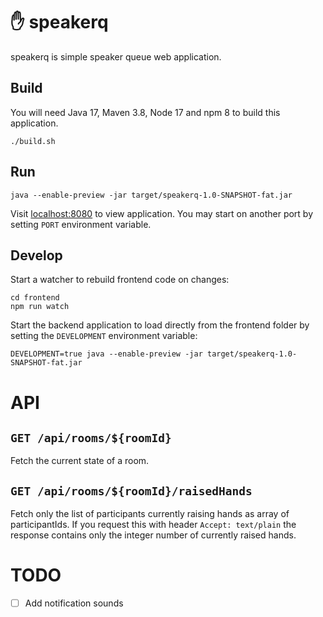 # ✋ speakerq

speakerq is simple speaker queue web application. 

## Build

You will need Java 17, Maven 3.8, Node 17 and npm 8 to build this application.

```shell
./build.sh
```

## Run

```shell
java --enable-preview -jar target/speakerq-1.0-SNAPSHOT-fat.jar
```

Visit [localhost:8080](http://localhost:8080) to view application. You may start on another port by setting `PORT` environment variable.

## Develop

Start a watcher to rebuild frontend code on changes:
```shell
cd frontend
npm run watch
```

Start the backend application to load directly from the frontend folder by setting the `DEVELOPMENT` environment variable:
```shell
DEVELOPMENT=true java --enable-preview -jar target/speakerq-1.0-SNAPSHOT-fat.jar
```

# API

## `GET /api/rooms/${roomId}`

Fetch the current state of a room.

## `GET /api/rooms/${roomId}/raisedHands`

Fetch only the list of participants currently raising hands as array of participantIds.
If you request this with header `Accept: text/plain` the response contains only the integer number of currently raised hands.

# TODO

* ☐ Add notification sounds
